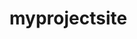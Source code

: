 # myprojectsite
<!doctype html>
<html lang="en">
<head>
  <meta charset="utf-8">
  <title>My Project</title>
  <base href="/">
  <meta name="viewport" content="width=device-width, initial-scale=1">
  <link rel="icon" type="image/x-icon" href="favicon.ico">
  <style>
    :host {
      display: flex;
      flex-direction: column;
      align-items: center;
      justify-content: center;
      height: 100vh;
    }

    app-menu-bar {
      width: 100%;
    }

    @media only screen and (min-width: 768px) {
      app-menu-bar {
        width: 768px;
      }
    }

    .container__menu-bar {
      display: flex;
      flex-direction: row;
      align-items: center;
      justify-content: center;
      width: 100%;
      background-color: #f1f1f1;
      padding: 10px;
      margin-bottom: 20px;
    }

    .container__menu-bar > ul{
      display: flex;
      flex-direction: row;
      list-style: none;
      margin: 0;
      padding: 0;
    }

    .container__menu-bar > ul > li{
      margin-right: 20px;
    }

    .container__menu-bar > ul > li:last-child{
      margin-right: 0;
    }

    .container__menu-bar > ul > li > a{
      color: black;
      text-decoration: none;
    }

    .container__menu-bar > ul > li > a:hover{
      text-decoration: underline;
    }

    .container__menu-bar > ul > li > span{
      margin-right: 5px;
    }

    .container__menu-title {
      display: flex;
      justify-content: center;
      margin-bottom: 20px;
    }

    .container__menu-title > h1 {
      font-size: 30px;
    }

    .container__big-card {
      display: flex;
      flex-direction: column;
      align-items: center;
      justify-content: center;
      width: 100%;
      padding: 20px;
      margin-bottom: 20px;
      background-color: #f1f1f1;
      border: 1px solid #ddd;
    }

    .container__big-card > h2 {
      font-size: 25px;
      margin-bottom: 10px;
    }

    .container__big-card > p {
      font-size: 18px;
      line-height: 1.5;
      text-align: justify;
    }

    .container__small-cards {
      display: flex;
      flex-wrap: wrap;
      justify-content: center;
    }

    .container__small-card {
      display: flex;
      flex-direction: column;
      align-items: center;
      justify-content: center;
      width: 100%;
      padding: 20px;
      margin: 10px;
      background-color: #f1f1f1;
      border: 1px solid #ddd;
    }

    .container__small-card > h2 {
      font-size: 25px;
      margin-bottom: 10px;
    }

    .container__small-card > p {
      font-size: 18px;
      line-height: 1.5;
      text-align: justify;
    }
  </style>
</head>
<body>
  <app-menu-bar></app-menu-bar>
  <div class="container__menu-title">
    <h1> 
